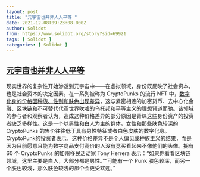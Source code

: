 ```yaml
---
layout: post
title: "元宇宙也并非人人平等 "
date: 2021-12-08T09:23:08.000Z
author: Solidot
from: https://www.solidot.org/story?sid=69921
tags: [ Solidot ]
categories: [ Solidot ]
---
```

<!--1638955388000-->
[元宇宙也并非人人平等](https://www.solidot.org/story?sid=69921)
------

<div>
现实世界的复杂性开始渗透到元宇宙中——在虚拟领域，身份既反映了社会资本，也是社会资本的决定因素。在一系列被称为 CryptoPunks 的流行 NFT 中，<a href="https://tech.slashdot.org/story/21/12/07/141243/even-in-the-metaverse-not-all-identities-are-created-equal" target="_blank">数字化身的价格因种族、性别和肤色出现差异</a>，这与紧密相连的加密货币、去中心化金融、区块链和不可替代代币世界吹嘘的乌托邦和平等主义的理想背道而驰。该领域的参与者和观察者认为，造成这种价格差异的部分原因是青睐这些身份资产的投资者缺乏多样性。这是一个以男性和白人为主的群体。女性和那些肤色较深的CryptoPunks 的售价往往低于具有男性特征或者白色皮肤的数字化身。CryptoPunk的投资者表示，这种价格差异不是个人偏见或种族主义的结果，而是因为目前愿意且能为数字商品支付高价的人没有竞买看起来不像他们的头像。拥有 60 个 CryptoPunks 的加州移民活动家 Tony Herrera 表示：“如果你看看区块链领域，这里主要是白人，大部分都是男性。”“可能有一个 Punk 肤色较深，而另一个肤色较浅，那么肤色较浅的那个会更受欢迎。”
</div>
